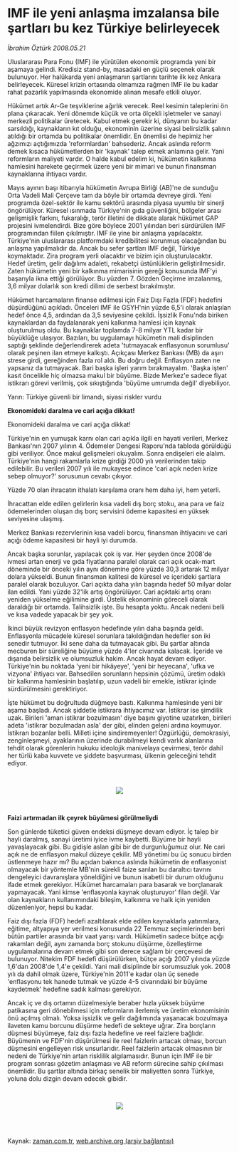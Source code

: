 # IMF ile yeni anlaşma imzalansa bile  şartları bu kez Türkiye belirleyecek

*İbrahim Öztürk 2008.05.21*

<tr><td class="metin" colspan="2" style="padding-top: 20px; padding-left: 5px; padding-right: 10px;">Uluslararası Para Fonu (IMF) ile yürütülen ekonomik programda yeni bir aşamaya gelindi. Kredisiz stand-by, masadaki en güçlü seçenek olarak bulunuyor. Her halükarda yeni anlaşmanın şartlarını tarihte ilk kez Ankara belirleyecek. Küresel krizin ortasında olmamıza rağmen IMF ile bu kadar rahat pazarlık yapılmasında ekonomide alınan mesafe etkili oluyor.</td></tr><tr><td class="metin" colspan="2" style="padding-top: 20px; padding-left: 5px; padding-right: 10px;"><p>Hükümet artık Ar-Ge teşviklerine ağırlık verecek. Reel kesimin taleplerini ön plana çıkaracak. Yeni dönemde küçük ve orta ölçekli işletmeler ve sanayi merkezli politikalar üretecek. Kabul etmek gerekir ki, dünyanın bu kadar sarsıldığı, kaynakların kıt olduğu, ekonominin üzerine siyasi belirsizlik şalının atıldığı bir ortamda bu politikalar önemlidir. En önemlisi de hepimiz her ağzımızı açtığımızda 'reformlardan' bahsederiz. Ancak aslında reform demek kısaca hükümetlerden bir 'kaynak' talep etmek anlamına gelir. Yani reformların maliyeti vardır. O halde kabul edelim ki, hükümetin kalkınma hamlesini harekete geçirmek üzere yeni bir mimari ve bunun finansman kaynaklarına ihtiyacı vardır. 
<p>Mayıs ayının başı itibarıyla hükümetin Avrupa Birliği (AB)'ne de sunduğu Orta Vadeli Mali Çerçeve tam da böyle bir ortamda devreye girdi. Yeni programda özel-sektör ile kamu sektörü arasında piyasa uyumlu bir sinerji öngörülüyor. Küresel ısınmada Türkiye'nin gıda güvenliğini, bölgeler arası gelişmişlik farkını, fukaralığı, terör illetini de dikkate alarak hükümet GAP projesini ivmelendirdi. Bize göre böylece 2001 yılından beri sürdürülen IMF programından fiilen çıkılmıştır. IMF ile yine bir anlaşma yapılacaktır. Türkiye'nin uluslararası platformdaki kredibilitesi korunmuş olacağından bu anlaşma yapılmalıdır da. Ancak bu sefer şartları IMF değil, Türkiye koymaktadır. Zira program yerli olacaktır ve bizim için oluşturulacaktır. Hedef üretim, gelir dağılımı adaleti, rekabetçi üstünlüklerin geliştirilmesidir. Zaten hükümetin yeni bir kalkınma mimarisinin gereği konusunda IMF'yi başarıyla ikna ettiği görülüyor. Bu yüzden 7. Gözden Geçirme imzalanmış, 3,6 milyar dolarlık son kredi dilimi de serbest bırakılmıştır.
<p>Hükümet harcamaların finanse edilmesi için Faiz Dışı Fazla (FDF) hedefini düşürdüğünü açıkladı. Önceleri IMF ile GSYH'nin yüzde 6,5'i olarak anlaşılan hedef önce 4,5, ardından da 3,5 seviyesine çekildi. İşsizlik Fonu'nda biriken kaynaklardan da faydalanarak yeni kalkınma hamlesi için kaynak oluşturulmuş oldu. Bu kaynaklar toplamda 7-8 milyar YTL kadar bir büyüklüğe ulaşıyor. Bazıları, bu uygulamayı hükümetin mali disiplinden saptığı şeklinde değerlendirerek adeta 'tutmayacak enflasyonun sorumlusu' olarak peşinen ilan etmeye kalkıştı. Açıkçası Merkez Bankası (MB) da aşırı strese girdi, gereğinden fazla rol aldı. Bu doğru değil. Enflasyon zaten ne yapsanız da tutmayacak. Bari başka işleri yarım bırakmayalım. 'Başka işten' kasıt öncelikle hiç olmazsa makul bir büyüme. Bizde Merkez'e sadece fiyat istikrarı görevi verilmiş, çok sıkıştığında 'büyüme umrumda değil' diyebiliyor.
<p>Yarın: Türkiye güvenli bir limandı, siyasi riskler vurdu
<p><b>Ekonomideki daralma ve cari açığa dikkat!</b>
<p>Ekonomideki daralma ve cari açığa dikkat!
<p>Türkiye'nin en yumuşak karnı olan cari açıkla ilgili en hayati verileri, Merkez Bankası'nın 2007 yılının 4. Ödemeler Dengesi Raporu'nda tabloda görüldüğü gibi veriliyor. Önce makul gelişmeleri okuyalım. Sonra endişeleri ele alalım. Türkiye'nin hangi rakamlarla krize girdiği 2000 yılı verilerinden takip edilebilir. Bu verileri 2007 yılı ile mukayese edince 'cari açık neden krize sebep olmuyor?' sorusunun cevabı çıkıyor. 
<p>Yüzde 70 olan ihracatın ithalatı karşılama oranı hem daha iyi, hem yeterli. 
<p>İhracattan elde edilen gelirlerin kısa vadeli dış borç stoku, ana para ve faiz ödemelerinden oluşan dış borç servisini ödeme kapasitesi en yüksek seviyesine ulaşmış. 
<p>Merkez Bankası rezervlerinin kısa vadeli borcu, finansman ihtiyacını ve cari açığı ödeme kapasitesi bir hayli iyi durumda. 
<p>Ancak başka sorunlar, yapılacak çok iş var. Her şeyden önce 2008'de ivmesi artan enerji ve gıda fiyatlarına paralel olarak cari açık ocak-mart döneminde bir önceki yılın aynı dönemine göre yüzde 30,3 artarak 12 milyar dolara yükseldi. Bunun finansman kalitesi de küresel ve içerideki şartlara paralel olarak bozuluyor. Cari açıkta daha yılın başında hedef 50 milyar dolar ilan edildi. Yani yüzde 32'lik artış öngörülüyor. Cari açıktaki artış oranı yeniden yükselme eğilimine girdi. Üstelik ekonominin göreceli olarak daraldığı bir ortamda. Talihsizlik işte. Bu hesapta yoktu. Ancak nedeni belli ve kısa vadede yapacak bir şey yok. 
<p>İkinci büyük revizyon enflasyon hedefinde yılın daha başında geldi. Enflasyonla mücadele küresel sorunlara takıldığından hedefler son iki senedir tutmuyor. İki sene daha da tutmayacak gibi. Bu şartlar altında mecburen bir süreliğine büyüme yüzde 4'ler civarında kalacak. İçeride ve dışarıda belirsizlik ve olumsuzluk hakim. Ancak hayat devam ediyor. Türkiye'nin bu noktada 'yeni bir hikâyeye', 'yeni bir heyecana', 'ufka ve vizyona' ihtiyacı var. Bahsedilen sorunların hepsinin çözümü, üretim odaklı bir kalkınma hamlesinin başlatılıp, uzun vadeli bir emekle, istikrar içinde sürdürülmesini gerektiriyor. 
<p>İşte hükümet bu doğrultuda düğmeye bastı. Kalkınma hamlesinde yeni bir aşama başladı. Ancak şiddetle istikrara ihtiyacımız var. İstikrar ise şimdilik uzak. Birileri 'aman istikrar bozulmasın' diye başını giyotine uzatırken, birileri adeta 'istikrar bozulmadan asla' der gibi, elinden geleni ardına koymuyor. İstikrarı bozanlar belli. Milleti içine sindiremeyenler! Özgürlüğü, demokrasiyi, zenginleşmeyi, ayaklarının üzerinde durabilmeyi kendi varlık alanlarına tehdit olarak görenlerin hukuku ideolojik manivelaya çevirmesi, terör dahil her türlü kaba kuvvete ve şiddete başvurması, ülkenin geleceğini tehdit ediyor. 
<p><br/>
<p><p align="center"><img border="0" src="http://web.archive.org/web/20080530030036im_/http://medya.zaman.com.tr/2008/05/21/211201.jpg"/>
<p><br/>
<p><b>Faizi artırmadan ilk çeyrek büyümesi görülmeliydi</b>
<p>Son günlerde tüketici güven endeksi düşmeye devam ediyor. İç talep bir hayli daralmış, sanayi üretimi iyice ivme kaybetti. Büyüme bir hayli yavaşlayacak gibi. Bu gidişle aslan gibi bir de durgunluğumuz olur. Ne cari açık ne de enflasyon makul düzeye çekilir. MB yönetimi bu üç sonucu birden üstlenmeye hazır mı? Bu açıdan bakınca aslında hükümetin de enflasyonist olmayacak bir yöntemle MB'nin sürekli faize sarılan bu daraltıcı tavrını dengeleyici davranışlara yöneldiğini ve bunun isabetli bir durum olduğunu ifade etmek gerekiyor. Hükümet harcamaları para basarak ve borçlanarak yapmayacak. Yani kimse 'enflasyonla kaynak oluşturuyor' filan değil. Var olan kaynakların kullanımındaki bileşim, kalkınma ve halk için yeniden düzenleniyor, hepsi bu kadar.
<p>Faiz dışı fazla (FDF) hedefi azaltılarak elde edilen kaynaklarla yatırımlara, eğitime, altyapıya yer verilmesi konusunda 22 Temmuz seçimlerinden beri bütün partiler arasında bir vaat yarışı vardı. Hükümetin sadece bütçe açığı rakamları değil, aynı zamanda borç stokunu düşürme, özelleştirme uygulamalarına devam etmek gibi son derece sağlam bir çerçevesi de bulunuyor. Nitekim FDF hedefi düşürülürken, bütçe açığı 2007 yılında yüzde 1,6'dan 2008'de 1,4'e çekildi. Yani mali disiplinde bir sorumsuzluk yok. 2008 yılı da dahil olmak üzere, Türkiye'nin 2011'e kadar olan üç senede 'enflasyonu tek hanede tutmak ve yüzde 4-5 civarındaki bir büyüme kaydetmek' hedefine sadık kalması gerekiyor. 
<p>Ancak iç ve dış ortamın düzelmesiyle beraber hızla yüksek büyüme patikasına geri dönebilmesi için reformların ilerlemiş ve üretim ekonomisinin önü açılmış olmalı. Yoksa işsizlik ve gelir dağılımında yaşanacak bozulmaya ilaveten kamu borcunu düşürme hedefi de sekteye uğrar. Zira borçların düşmesi büyümeye, faiz dışı fazla hedefine ve reel faizlere bağlıdır. Büyümenin ve FDF'nin düşürülmesi ile reel faizlerin artacak olması, borcun düşmesini engelleyen risk unsurlarıdır. Reel faizlerin artacak olmasının bir nedeni de Türkiye'nin artan risklilik algılamasıdır. Bunun için IMF ile bir program sonrası gözetim anlaşması ve AB reform sürecine sahip çıkılması önemlidir. Bu şartlar altında birkaç senelik bir maliyetten sonra Türkiye, yoluna dolu dizgin devam edecek gibidir. 
<p><br/>
<p><p align="center"><img border="0" src="http://web.archive.org/web/20080530030036im_/http://medya.zaman.com.tr/2008/05/21/211203.jpg"/>
<p><br/><br/></p></p></p></p></p></p></p></p></p></p></p></p></p></p></p></p></p></p></p></p></p></p></p></p></p></td></tr>

Kaynak: [zaman.com.tr](http://zaman.com.tr/yazar.do?yazino=692200), [web.archive.org (arşiv bağlantısı)](http://web.archive.org/web/20080530030036/http://www.zaman.com.tr:80/yazar.do?yazino=692200)
